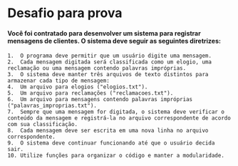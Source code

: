 # Desafio para prova

#### Você foi contratado para desenvolver um sistema para registrar mensagens de clientes. O sistema deve seguir as seguintes diretrizes:

```
1.	O programa deve permitir que um usuário digite uma mensagem.
2.	Cada mensagem digitada será classificada como um elogio, uma reclamação ou uma mensagem contendo palavras impróprias.
3.	O sistema deve manter três arquivos de texto distintos para armazenar cada tipo de mensagem:
4.	Um arquivo para elogios ("elogios.txt").
5.	Um arquivo para reclamações ("reclamacoes.txt").
6.	Um arquivo para mensagens contendo palavras impróprias ("palavras_improprias.txt").
7.	Sempre que uma mensagem for digitada, o sistema deve verificar o conteúdo da mensagem e registrá-la no arquivo correspondente de acordo com sua classificação.
8.	Cada mensagem deve ser escrita em uma nova linha no arquivo correspondente.
9.	O sistema deve continuar funcionando até que o usuário decida sair.
10.	Utilize funções para organizar o código e manter a modularidade.
```
